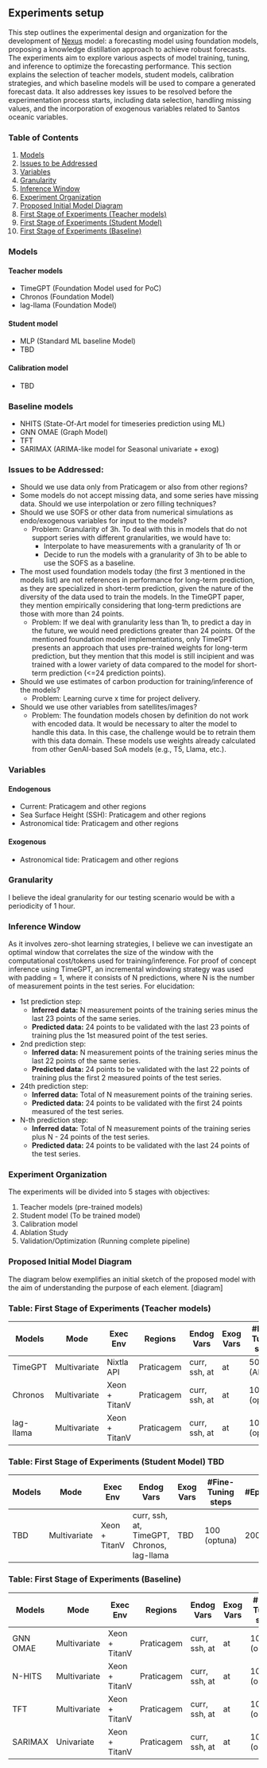 ## Experiments setup

This step outlines the experimental design and organization for the development of [Nexus](https://github.com/fialhocoelho/Nexus/) model: a forecasting model using foundation models,
proposing a knowledge distillation approach to achieve robust forecasts. The experiments aim to explore various aspects of model training, tuning, and inference to optimize the forecasting performance.
This section explains the selection of teacher models, student models, calibration strategies, and which baseline models will be used to compare a generated forecast data.
It also addresses key issues to be resolved before the experimentation process starts, including data selection, handling missing values, and the incorporation of exogenous variables related to Santos oceanic variables.

### Table of Contents
1. [Models](#models)
2. [Issues to be Addressed](#issues-to-be-addressed)
3. [Variables](#variables)
4. [Granularity](#granularity)
5. [Inference Window](#inference-window)
6. [Experiment Organization](#experiment-organization)
7. [Proposed Initial Model Diagram](#proposed-initial-model-diagram)
8. [First Stage of Experiments (Teacher models)](#first-stage-of-experiments-teacher-models)
9. [First Stage of Experiments (Student Model)](#first-stage-of-experiments-student-model-tbd)
10. [First Stage of Experiments (Baseline)](#first-stage-of-experiments-baseline)

### Models
#### Teacher models 
* TimeGPT (Foundation Model used for PoC)
* Chronos (Foundation Model)
* lag-llama (Foundation Model)
#### Student model
* MLP (Standard ML baseline Model)
* TBD
#### Calibration model
* TBD
### Baseline models
* NHITS (State-Of-Art model for timeseries prediction using ML)
* GNN OMAE (Graph Model)
* TFT 
* SARIMAX (ARIMA-like model for Seasonal univariate + exog)

### Issues to be Addressed:
* Should we use data only from Praticagem or also from other regions? 
* Some models do not accept missing data, and some series have missing data. Should we use interpolation or zero filling techniques?
* Should we use SOFS or other data from numerical simulations as endo/exogenous variables for input to the models?
    * Problem: Granularity of 3h. To deal with this in models that do not support series with different granularities, we would have to:
        * Interpolate to have measurements with a granularity of 1h or
        * Decide to run the models with a granularity of 3h to be able to use the SOFS as a baseline.
* The most used foundation models today (the first 3 mentioned in the models list) are not references in performance for long-term prediction, as they are specialized in short-term prediction, given the nature of the diversity of the data used to train the models. In the TimeGPT paper, they mention empirically considering that long-term predictions are those with more than 24 points.
    * Problem: If we deal with granularity less than 1h, to predict a day in the future, we would need predictions greater than 24 points. Of the mentioned foundation model implementations, only TimeGPT presents an approach that uses pre-trained weights for long-term prediction, but they mention that this model is still incipient and was trained with a lower variety of data compared to the model for short-term prediction (<=24 prediction points).
* Should we use estimates of carbon production for training/inference of the models?
    * Problem: Learning curve x time for project delivery.
* Should we use other variables from satellites/images?
    * Problem: The foundation models chosen by definition do not work with encoded data. It would be necessary to alter the model to handle this data. In this case, the challenge would be to retrain them with this data domain. These models use weights already calculated from other GenAI-based SoA models (e.g., T5, Llama, etc.).

### Variables
#### Endogenous
* Current: Praticagem and other regions
* Sea Surface Height (SSH): Praticagem and other regions
* Astronomical tide: Praticagem and other regions
#### Exogenous
* Astronomical tide: Praticagem and other regions

### Granularity
I believe the ideal granularity for our testing scenario would be with a periodicity of 1 hour. 

### Inference Window
As it involves zero-shot learning strategies, I believe we can investigate an optimal window that correlates the size of the window with the computational cost/tokens used for training/inference. For proof of concept inference using TimeGPT, an incremental windowing strategy was used with padding = 1, where it consists of N predictions, where N is the number of measurement points in the test series. For elucidation:
* 1st prediction step:
    * **Inferred data:** N measurement points of the training series minus the last 23 points of the same series.
    * **Predicted data:** 24 points to be validated with the last 23 points of training plus the 1st measured point of the test series.  
* 2nd prediction step: 
    * **Inferred data:** N measurement points of the training series minus the last 22 points of the same series.
    * **Predicted data:** 24 points to be validated with the last 22 points of training plus the first 2 measured points of the test series.  
* 24th prediction step: 
    * **Inferred data:** Total of N measurement points of the training series.
    * **Predicted data:** 24 points to be validated with the first 24 points measured of the test series.
* N-th prediction step: 
    * **Inferred data:** Total of N measurement points of the training series plus N - 24 points of the test series.
    * **Predicted data:** 24 points to be validated with the last 24 points of the test series.

### Experiment Organization
The experiments will be divided into 5 stages with objectives:
1. Teacher models (pre-trained models)
1. Student model (To be trained model)
1. Calibration model
1. Ablation Study
1. Validation/Optimization (Running complete pipeline)

### Proposed Initial Model Diagram
The diagram below exemplifies an initial sketch of the proposed model with the aim of understanding the purpose of each element. 
[diagram]

### Table: First Stage of Experiments (Teacher models)

| Models    | Mode               | Exec Env      | Regions    | Endog Vars    | Exog Vars | #Fine-Tuning steps | #Epochs |
|-----------|--------------------|---------------|------------|---------------|-----------|--------------------|---------|
| TimeGPT   | Multivariate       | Nixtla API    | Praticagem | curr, ssh, at | at        | 500 (API)          | N/A     |
| Chronos   | Multivariate       | Xeon + TitanV | Praticagem | curr, ssh, at | at        | 100 (optuna)       | 200     |
| lag-llama | Multivariate       | Xeon + TitanV | Praticagem | curr, ssh, at | at        | 100 (optuna)       | 200     |


### Table: First Stage of Experiments (Student Model) TBD

| Models    | Mode         | Exec Env      | Endog Vars                                 | Exog Vars | #Fine-Tuning steps | #Epochs |
|-----------|--------------|---------------|--------------------------------------------|-----------|--------------------|---------|
| TBD       | Multivariate | Xeon + TitanV | curr, ssh, at, TimeGPT, Chronos, lag-llama | TBD       | 100 (optuna)       | 200     |


### Table: First Stage of Experiments (Baseline)

| Models    | Mode               | Exec Env      | Regions    | Endog Vars    | Exog Vars | #Fine-Tuning steps | #Epochs |
|-----------|--------------------|---------------|------------|---------------|-----------|--------------------|---------|
| GNN OMAE  | Multivariate       | Xeon + TitanV | Praticagem | curr, ssh, at | at        | 100 (optuna)       | 200     |
| N-HITS    | Multivariate       | Xeon + TitanV | Praticagem | curr, ssh, at | at        | 100 (optuna)       | 200     |
| TFT       | Multivariate       | Xeon + TitanV | Praticagem | curr, ssh, at | at        | 100 (optuna)       | 200     |
| SARIMAX   | Univariate         | Xeon + TitanV | Praticagem | curr, ssh, at | at        | 100 (optuna)       | N/A     |
